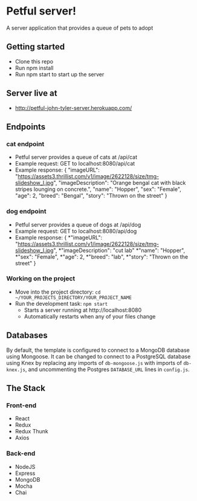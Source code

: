 # Petful server!

A server application that provides a queue of pets to adopt

## Getting started
* Clone this repo
* Run npm install
* Run npm start to start up the server
## Server live at 
* http://petful-john-tyler-server.herokuapp.com/
## Endpoints
### cat endpoint
* Petful server provides a queue of cats at /api/cat
* Example request: GET to localhost:8080/api/cat
* Example response: {
    "imageURL": "https://assets3.thrillist.com/v1/image/2622128/size/tmg-slideshow_l.jpg",
    "imageDescription": "Orange bengal cat with black stripes lounging on concrete.",
    "name": "Hopper",
    "sex": "Female",
    "age": 2,
    "breed": "Bengal",
    "story": "Thrown on the street"
}

### dog endpoint 
* Petful server provides a queue of dogs at /api/dog
* Example request: GET to localhost:8080/api/dog
* Example response: {
    *"imageURL": "https://assets3.thrillist.com/v1/image/2622128/size/tmg-slideshow_l.jpg",
    *"imageDescription": "cut lab"
    *"name": "Hopper",
    *"sex": "Female",
    *"age": 2,
    *"breed": "lab",
    *"story": "Thrown on the street"
}

### Working on the project

* Move into the project directory: `cd ~/YOUR_PROJECTS_DIRECTORY/YOUR_PROJECT_NAME`
* Run the development task: `npm start`
    * Starts a server running at http://localhost:8080
    * Automatically restarts when any of your files change

## Databases

By default, the template is configured to connect to a MongoDB database using Mongoose.  It can be changed to connect to a PostgreSQL database using Knex by replacing any imports of `db-mongoose.js` with imports of `db-knex.js`, and uncommenting the Postgres `DATABASE_URL` lines in `config.js`.

## The Stack

### Front-end
- React
- Redux
- Redux Thunk
- Axios

### Back-end
- NodeJS
- Express
- MongoDB
- Mocha
- Chai